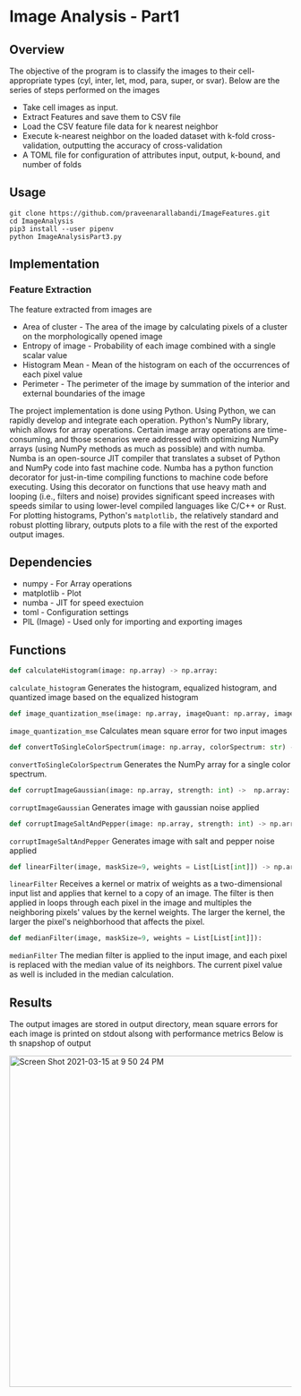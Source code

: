 # Image Analysis - Part1

## Overview


The objective of the program is to classify the images to their cell-appropriate types (cyl, inter, let, mod, para, super, or svar). Below are the series of steps performed on the images 
* Take cell images as input. 
* Extract Features and save them to CSV file
* Load the CSV feature file data for k nearest neighbor
* Execute k-nearest neighbor on the loaded dataset with k-fold cross-validation, outputting the accuracy of cross-validation
* A TOML file for configuration of attributes input, output, k-bound, and number of folds

## Usage

```
git clone https://github.com/praveenarallabandi/ImageFeatures.git
cd ImageAnalysis
pip3 install --user pipenv
python ImageAnalysisPart3.py
```

## Implementation

### Feature Extraction 

The feature extracted from images are
* Area of cluster - The area of the image by calculating pixels of a cluster on the morphologically opened image
* Entropy of image - Probability of each image combined with a single scalar value
* Histogram Mean - Mean of the histogram on each of the occurrences of each pixel value
* Perimeter - The perimeter of the image by summation of the interior and external boundaries of the image 

The project implementation is done using Python. Using Python, we can rapidly develop and integrate each operation. Python's NumPy library, which allows for array operations. 
Certain image array operations are time-consuming, and those scenarios were addressed with optimizing NumPy arrays (using NumPy methods as much as possible) and with numba. Numba is an open-source JIT compiler that translates a subset of Python and NumPy code into fast machine code. Numba has a python function decorator for just-in-time compiling functions to machine code before executing. Using this decorator on functions that use heavy math and looping (i.e., filters and noise) provides significant speed increases with speeds similar to using lower-level compiled languages like C/C++ or Rust. For plotting histograms, Python's `matplotlib,` the relatively standard and robust plotting library, outputs plots to a file with the rest of the exported output images.

## Dependencies 

* numpy - For Array operations
* matplotlib - Plot
* numba - JIT for speed exectuion
* toml - Configuration settings
* PIL (Image) - Used only for importing and exporting images

 ## Functions

```python
def calculateHistogram(image: np.array) -> np.array:
```
`calculate_histogram` Generates the histogram, equalized histogram, and quantized image based on the equalized histogram

```python
def image_quantization_mse(image: np.array, imageQuant: np.array, imageName: str) -> float:
```
 `image_quantization_mse` Calculates mean square error for two input images

```python
def convertToSingleColorSpectrum(image: np.array, colorSpectrum: str) -> np.array:
```
`convertToSingleColorSpectrum` Generates the NumPy array for a single color spectrum.

```python
def corruptImageGaussian(image: np.array, strength: int) ->  np.array:
```
`corruptImageGaussian` Generates image with gaussian noise applied

```python
def corruptImageSaltAndPepper(image: np.array, strength: int) -> np.array:
```
`corruptImageSaltAndPepper` Generates image with salt and pepper noise applied

```python
def linearFilter(image, maskSize=9, weights = List[List[int]]) -> np.array:
```
`linearFilter` Receives a kernel or matrix of weights as a two-dimensional input list and applies that kernel to a copy of an image. The filter is then applied in loops through each pixel in the image and multiples the neighboring pixels' values by the kernel weights. The larger the kernel, the larger the pixel's neighborhood that affects the pixel. 

```python
def medianFilter(image, maskSize=9, weights = List[List[int]]):
```
`medianFilter` The median filter is applied to the input image, and each pixel is replaced with the median value of its neighbors. The current pixel value as well is included in the median calculation.

## Results

The output images are stored in output directory, mean square errors for each image is printed on stdout alsong with performance metrics
Below is th snapshop of output

<img width="592" alt="Screen Shot 2021-03-15 at 9 50 24 PM" src="https://user-images.githubusercontent.com/44982889/111244241-e537c680-85d8-11eb-9479-3109ef7965f1.png">
